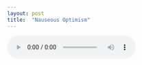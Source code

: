 ```yaml
---
layout: post
title:  "Nauseous Optimism"
---
```


<audio controls="controls" autoplay>
    <source src="{{ "/assets/nauseous-optimism.m4a" | absolute_path}}" type="audio/mp3" >
</audio>
